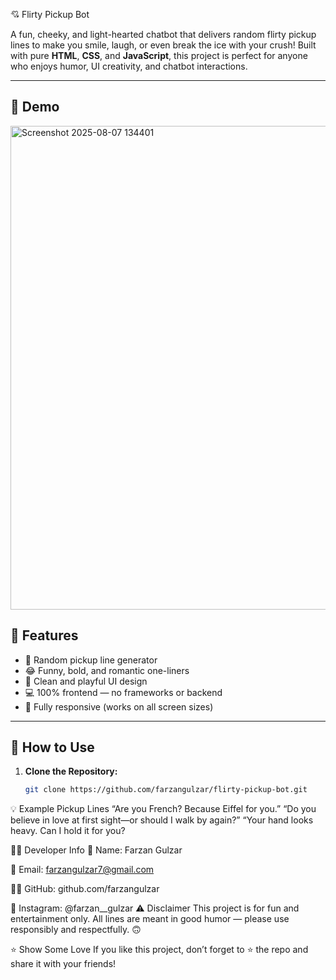 💘 Flirty Pickup Bot

A fun, cheeky, and light-hearted chatbot that delivers random flirty pickup lines to make you smile, laugh, or even break the ice with your crush! Built with pure **HTML**, **CSS**, and **JavaScript**, this project is perfect for anyone who enjoys humor, UI creativity, and chatbot interactions.

---

## 📸 Demo

<img width="882" height="774" alt="Screenshot 2025-08-07 134401" src="https://github.com/user-attachments/assets/da9a0372-943a-4021-9d88-8f7e2cb108a1" />


## 🎯 Features

- 💬 Random pickup line generator
- 😂 Funny, bold, and romantic one-liners
- 🌈 Clean and playful UI design
- 💻 100% frontend — no frameworks or backend
- 📱 Fully responsive (works on all screen sizes)

---

## 🚀 How to Use

1. **Clone the Repository:**
   ```bash
   git clone https://github.com/farzangulzar/flirty-pickup-bot.git
💡 Example Pickup Lines
“Are you French? Because Eiffel for you.”
“Do you believe in love at first sight—or should I walk by again?”
“Your hand looks heavy. Can I hold it for you?

🧑‍💻 Developer Info
👤 Name: Farzan Gulzar

📧 Email: farzangulzar7@gmail.com

🧑‍💻 GitHub: github.com/farzangulzar

📸 Instagram: @farzan__gulzar
⚠️ Disclaimer
This project is for fun and entertainment only. All lines are meant in good humor — please use responsibly and respectfully. 🙃

⭐️ Show Some Love
If you like this project, don’t forget to ⭐️ the repo and share it with your friends!

